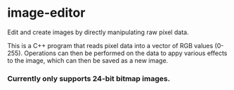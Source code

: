 # image-editor
Edit and create images by directly manipulating raw pixel data.

This is a C++ program that reads pixel data into a vector of RGB values (0-255). Operations can then be performed on the data to appy various effects to the image, which can then be saved as a new image.

### Currently only supports 24-bit bitmap images. 
